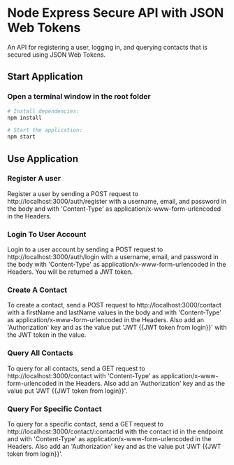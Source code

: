 # Node Express Secure API with JSON Web Tokens
An API for registering a user, logging in, and querying contacts that is secured using JSON Web Tokens. 

## Start Application
### Open a terminal window in the root folder
``` bash
# Install dependencies:
npm install

# Start the application:
npm start

```

## Use Application
### Register A user
Register a user by sending a POST request to http://localhost:3000/auth/register with a username, email, and password in the body and with 'Content-Type' as application/x-www-form-urlencoded in the Headers.

### Login To User Account
Login to a user account by sending a POST request to http://localhost:3000/auth/login with a username, email, and password in the body with 'Content-Type' as application/x-www-form-urlencoded in the Headers. You will be returned a JWT token. 

### Create A Contact
To create a contact, send a POST request to http://localhost:3000/contact
with a firstName and lastName values in the body and with 'Content-Type' as application/x-www-form-urlencoded in the Headers. Also add an 'Authorization' key and as the value put 'JWT {{JWT token from login}}' with the JWT token in the value.

### Query All Contacts
To query for all contacts, send a GET request to http://localhost:3000/contact with 'Content-Type' as application/x-www-form-urlencoded in the Headers. Also add an 'Authorization' key and as the value put 'JWT {{JWT token from login}}'.

### Query For Specific Contact
To query for a specific contact, send a GET request to http://localhost:3000/contact/:contactId with the contact id in the endpoint and with 'Content-Type' as application/x-www-form-urlencoded in the Headers. Also add an 'Authorization' key and as the value put 'JWT {{JWT token from login}}'.